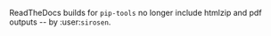 ReadTheDocs builds for `pip-tools` no longer include htmlzip and pdf outputs -- by :user:`sirosen`.
